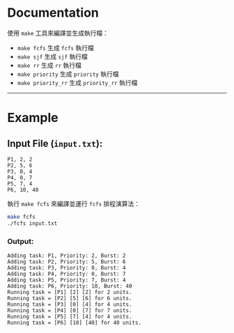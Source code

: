 # Documentation

使用 `make` 工具來編譯並生成執行檔：

- `make fcfs` 生成 `fcfs` 執行檔
- `make sjf` 生成 `sjf` 執行檔
- `make rr` 生成 `rr` 執行檔
- `make priority` 生成 `priority` 執行檔
- `make priority_rr` 生成 `priority_rr` 執行檔

---

# Example
## Input File (`input.txt`):
```plaintext
P1, 2, 2
P2, 5, 6
P3, 0, 4
P4, 0, 7
P5, 7, 4
P6, 10, 40
```

執行 `make fcfs` 來編譯並運行 `fcfs` 排程演算法：

```bash
make fcfs
./fcfs input.txt
```

### Output:
```plaintext
Adding task: P1, Priority: 2, Burst: 2
Adding task: P2, Priority: 5, Burst: 6
Adding task: P3, Priority: 0, Burst: 4
Adding task: P4, Priority: 0, Burst: 7
Adding task: P5, Priority: 7, Burst: 4
Adding task: P6, Priority: 10, Burst: 40
Running task = [P1] [2] [2] for 2 units.
Running task = [P2] [5] [6] for 6 units.
Running task = [P3] [0] [4] for 4 units.
Running task = [P4] [0] [7] for 7 units.
Running task = [P5] [7] [4] for 4 units.
Running task = [P6] [10] [40] for 40 units.
```

